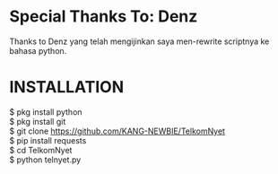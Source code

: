 # Special Thanks To: Denz
Thanks to Denz yang telah mengijinkan saya men-rewrite scriptnya ke bahasa python.
# INSTALLATION
$ pkg install python<br>
$ pkg install git<br>
$ git clone https://github.com/KANG-NEWBIE/TelkomNyet<br>
$ pip install requests<br>
$ cd TelkomNyet<br>
$ python telnyet.py
